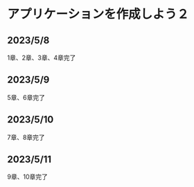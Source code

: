 # アプリケーションを作成しよう２

## 2023/5/8

1章、2章、3章、4章完了

## 2023/5/9

5章、6章完了

## 2023/5/10

7章、8章完了

## 2023/5/11

9章、10章完了